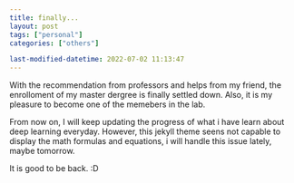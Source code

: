 ```yaml
---
title: finally...
layout: post
tags: ["personal"]
categories: ["others"]

last-modified-datetime: 2022-07-02 11:13:47
---
```

With the recommendation from professors and helps from my friend, the enrolloment of my master dergree is finally settled down. Also, it is my pleasure to become one of the memebers in the lab.

From now on, I will keep updating the progress of what i have learn about deep learning everyday. However, this jekyll theme seens not capable to display the math formulas and equations, i will handle this issue lately, maybe tomorrow. 

It is good to be back. :D